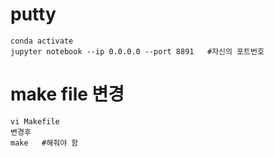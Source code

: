 # putty

```
conda activate
jupyter notebook --ip 0.0.0.0 --port 8891   #자신의 포트번호
```



# make file 변경

```
vi Makefile
변경후 
make   #해줘야 함
```



